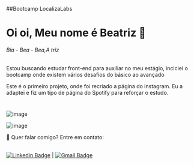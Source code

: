 ##Bootcamp LocalizaLabs 

# Oi oi, Meu nome é Beatriz 👋
<h6>Bia - Bea - Bea,A triz</h6>


Estou buscando estudar front-end para auxiliar no meu estágio,
inciciei o bootcamp onde existem vários desafios do básico ao avançado

Este é o primeiro projeto, onde foi recriado a página do instagram.
Eu a adaptei e fiz um tipo de página do Spotify para reforçar o estudo.
#
![image](https://user-images.githubusercontent.com/71673075/127721332-17ee68e3-1025-4114-a9df-184cee894081.png)

![image](https://user-images.githubusercontent.com/71673075/127721371-acba678b-ac0b-43c0-ab51-916f3bac9d92.png)




📧 Quer falar comigo? Entre em contato:

<br/>  [![Linkedin Badge](https://img.shields.io/badge/-BeatrizCristinaAlcantara-blue?style=flat-square&logo=Linkedin&logoColor=white&link=https://www.linkedin.com/in/beatriz-cristina-alc%C3%A2ntara-4571ab164/)](https://www.linkedin.com/in/beatriz-cristina-alc%C3%A2ntara-4571ab164/) 
| 
[![Gmail Badge](https://img.shields.io/badge/-beatriz.cristina@ufvjm.edu.br-c14438?style=flat-square&logo=Gmail&logoColor=white&link=mailto:beatriz.cristina@ufvjm.edu.br)](mailto:beatriz.cristina@ufvjm.edu.br)
